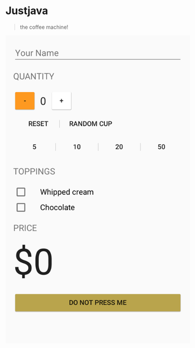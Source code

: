 # Justjava
> the coffee machine!

![alt tag](https://raw.githubusercontent.com/masukuu/Justjava/master/app/src/main/res/drawable/layout-2016-07-18-161452.png)
